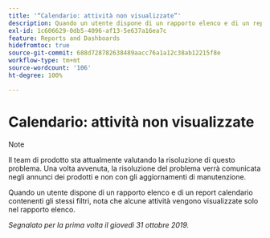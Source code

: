 ```yaml
---
title: '“Calendario: attività non visualizzate”'
description: Quando un utente dispone di un rapporto elenco e di un report calendario contenenti gli stessi filtri, nota che alcune attività vengono visualizzate solo nel rapporto elenco.
exl-id: 1c606629-0db5-4096-af13-5e637a16ea7c
feature: Reports and Dashboards
hidefromtoc: true
source-git-commit: 688d728782638489aacc76a1a12c38ab12215f8e
workflow-type: tm+mt
source-wordcount: '106'
ht-degree: 100%

---
```


# Calendario: attività non visualizzate

>[!NOTE]
>
>Il team di prodotto sta attualmente valutando la risoluzione di questo problema. Una volta avvenuta, la risoluzione del problema verrà comunicata negli annunci dei prodotti e non con gli aggiornamenti di manutenzione.

Quando un utente dispone di un rapporto elenco e di un report calendario contenenti gli stessi filtri, nota che alcune attività vengono visualizzate solo nel rapporto elenco.

_Segnalato per la prima volta il giovedì 31 ottobre 2019._
